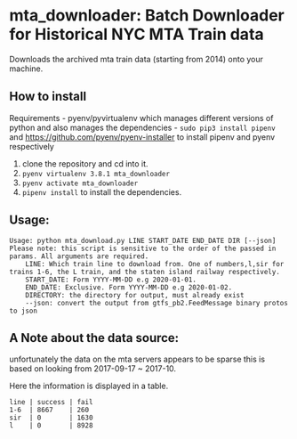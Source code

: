 # mta_downloader: Batch Downloader for Historical NYC MTA Train data
Downloads the archived mta train data (starting from 2014) 
onto your machine.

## How to install 
Requirements 
    - pyenv/pyvirtualenv which manages different versions of python and also
      manages the dependencies 
    - `sudo pip3 install pipenv` and https://github.com/pyenv/pyenv-installer to install pipenv and pyenv respectively

1.  clone the repository and cd into it.
2.  `pyenv virtualenv 3.8.1 mta_downloader`
3.  `pyenv activate mta_downloader`
4.  `pipenv install` to install the dependencies.

## Usage: 
```
Usage: python mta_download.py LINE START_DATE END_DATE DIR [--json]
Please note: this script is sensitive to the order of the passed in
params. All arguments are required.
    LINE: Which train line to download from. One of numbers,l,sir for trains 1-6, the L train, and the staten island railway respectively.
    START_DATE: Form YYYY-MM-DD e.g 2020-01-01.
    END_DATE: Exclusive. Form YYYY-MM-DD e.g 2020-01-02.
    DIRECTORY: the directory for output, must already exist
    --json: convert the output from gtfs_pb2.FeedMessage binary protos to json
```

## A Note about the data source: 
unfortunately the data on the mta servers appears to be sparse
this is based on looking from 2017-09-17 ~ 2017-10.

Here the information is displayed in a table.
```
line | success | fail
1-6  | 8667    | 260
sir  | 0       | 1630 
l    | 0       | 8928
```
